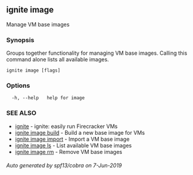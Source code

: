 ## ignite image

Manage VM base images

### Synopsis


Groups together functionality for managing VM base images.
Calling this command alone lists all available images.


```
ignite image [flags]
```

### Options

```
  -h, --help   help for image
```

### SEE ALSO

* [ignite](ignite.md)	 - ignite: easily run Firecracker VMs
* [ignite image build](ignite_image_build.md)	 - Build a new base image for VMs
* [ignite image import](ignite_image_import.md)	 - Import a VM base image
* [ignite image ls](ignite_image_ls.md)	 - List available VM base images
* [ignite image rm](ignite_image_rm.md)	 - Remove VM base images

###### Auto generated by spf13/cobra on 7-Jun-2019
